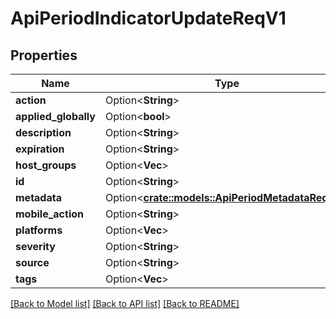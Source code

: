 # ApiPeriodIndicatorUpdateReqV1

## Properties

Name | Type | Description | Notes
------------ | ------------- | ------------- | -------------
**action** | Option<**String**> |  | [optional]
**applied_globally** | Option<**bool**> |  | [optional]
**description** | Option<**String**> |  | [optional]
**expiration** | Option<**String**> |  | [optional]
**host_groups** | Option<**Vec<String>**> |  | [optional]
**id** | Option<**String**> |  | [optional]
**metadata** | Option<[**crate::models::ApiPeriodMetadataReqV1**](api.MetadataReqV1.md)> |  | [optional]
**mobile_action** | Option<**String**> |  | [optional]
**platforms** | Option<**Vec<String>**> |  | [optional]
**severity** | Option<**String**> |  | [optional]
**source** | Option<**String**> |  | [optional]
**tags** | Option<**Vec<String>**> |  | [optional]

[[Back to Model list]](../README.md#documentation-for-models) [[Back to API list]](../README.md#documentation-for-api-endpoints) [[Back to README]](../README.md)
